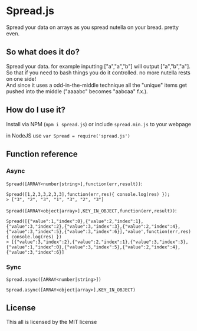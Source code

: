 # Spread.js

Spread your data on arrays as you spread nutella on your bread. pretty even.

## So what does it do?

Spread your data. for example inputting ["a","a","b"] will output ["a","b","a"].<br>
So that if you need to bash things you do it controlled. no more nutella rests on one side!<br>
And since it uses a odd-in-the-middle technique all the "unique" items get pushed into the middle ("aaaabc" becomes "aabcaa" f.x.).<br>

## How do I use it?

Install via NPM (`npm i spread.js`) or include `spread.min.js` to your webpage

in NodeJS use `var Spread = require('spread.js')`

## Function reference

### Async

`Spread([ARRAY<number|string>],function(err,result))`:

    Spread([1,2,3,3,2,3,3],function(err,res){ console.log(res) });
    > ["3", "2", "3", "1", "3", "2", "3"]

`Spread([ARRAY<object|array>],KEY_IN_OBJECT,function(err,result))`:

    Spread([{"value":1,"index":0},{"value":2,"index":1},{"value":3,"index":2},{"value":3,"index":3},{"value":2,"index":4},{"value":3,"index":5},{"value":3,"index":6}],'value',function(err,res){ console.log(res) })
    > [{"value":3,"index":2},{"value":2,"index":1},{"value":3,"index":3},{"value":1,"index":0},{"value":3,"index":5},{"value":2,"index":4},{"value":3,"index":6}]

### Sync

`Spread.async([ARRAY<number|string>])`

`Spread.async([ARRAY<object|array>],KEY_IN_OBJECT)`

## License

This all is licensed by the MIT license
